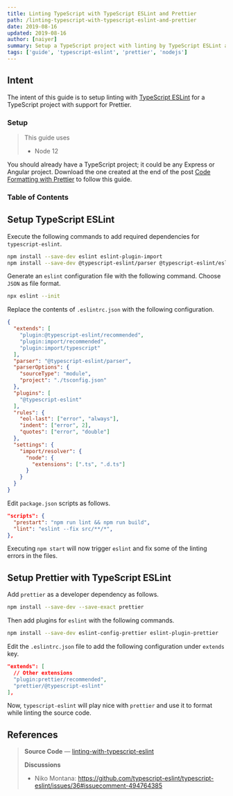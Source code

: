 ```yaml
---
title: Linting TypeScript with TypeScript ESLint and Prettier
path: /linting-typescript-with-typescript-eslint-and-prettier
date: 2019-08-16
updated: 2019-08-16
author: [naiyer]
summary: Setup a TypeScript project with linting by TypeScript ESLint and formatting through Prettier
tags: ['guide', 'typescript-eslint', 'prettier', 'nodejs']
---
```


## Intent

The intent of this guide is to setup linting with [TypeScript ESLint](https://github.com/typescript-eslint/typescript-eslint) for a TypeScript project with support for Prettier.

### Setup

> This guide uses
> - Node 12

You should already have a TypeScript project; it could be any Express or Angular project. Download the one created at the end of the post [Code Formatting with Prettier](/blog/2019/04/20/code-formatting-with-prettier) to follow this guide.

### Table of Contents

## Setup TypeScript ESLint

Execute the following commands to add required dependencies for `typescript-eslint`.

```bash
npm install --save-dev eslint eslint-plugin-import 
npm install --save-dev @typescript-eslint/parser @typescript-eslint/eslint-plugin 
```

Generate an `eslint` configuration file with the following command. Choose `JSON` as file format.

```bash
npx eslint --init
```

Replace the contents of `.eslintrc.json` with the following configuration.

```json
{
  "extends": [
    "plugin:@typescript-eslint/recommended",
    "plugin:import/recommended",
    "plugin:import/typescript"
  ],
  "parser": "@typescript-eslint/parser",
  "parserOptions": {
    "sourceType": "module",
    "project": "./tsconfig.json"
  },
  "plugins": [
    "@typescript-eslint"
  ],
  "rules": {
    "eol-last": ["error", "always"],
    "indent": ["error", 2],
    "quotes": ["error", "double"]
  },
  "settings": {
    "import/resolver": {
      "node": {
        "extensions": [".ts", ".d.ts"]
      }
    }
  }
}
```

Edit `package.json` scripts as follows.

```json
"scripts": {
  "prestart": "npm run lint && npm run build",
  "lint": "eslint --fix src/**/*",
},
```

Executing `npm start` will now trigger `eslint` and fix some of the linting errors in the files.

## Setup Prettier with TypeScript ESLint

Add `prettier` as a developer dependency as follows.

```bash
npm install --save-dev --save-exact prettier
```

Then add plugins for `eslint` with the following commands.

```bash
npm install --save-dev eslint-config-prettier eslint-plugin-prettier
```

Edit the `.eslintrc.json` file to add the following configuration under `extends` key.

```json
"extends": [
  // Other extensions
  "plugin:prettier/recommended",
  "prettier/@typescript-eslint"
],
```

Now, `typescript-eslint` will play nice with `prettier` and use it to format while linting the source code.

## References

> **Source Code** &mdash; [linting-with-typescript-eslint](https://github.com/Microflash/guides/tree/master/nodejs/linting-with-typescript-eslint)
> 
> **Discussions**
> - Niko Montana: <https://github.com/typescript-eslint/typescript-eslint/issues/36#issuecomment-494764385>